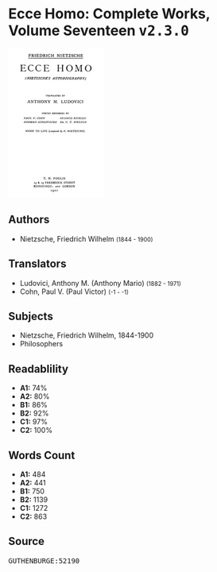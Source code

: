 # Ecce Homo: Complete Works, Volume Seventeen <kbd>v2.3.0</kbd>

![](./cover.medium.jpg "")

## Authors


 - Nietzsche, Friedrich Wilhelm <small>(1844 - 1900)</small>

## Translators


 - Ludovici, Anthony M. (Anthony Mario) <small>(1882 - 1971)</small>
 - Cohn, Paul V. (Paul Victor) <small>(-1 - -1)</small>

## Subjects


 - Nietzsche, Friedrich Wilhelm, 1844-1900
 - Philosophers

## Readablility


 - **A1:** 74%
 - **A2:** 80%
 - **B1:** 86%
 - **B2:** 92%
 - **C1:** 97%
 - **C2:** 100%

## Words Count


 - **A1:** 484
 - **A2:** 441
 - **B1:** 750
 - **B2:** 1139
 - **C1:** 1272
 - **C2:** 863

## Source


<kbd>GUTHENBURGE:52190</kbd>

